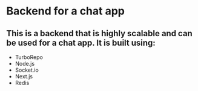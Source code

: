 # Backend for a chat app

## This is a backend that is highly scalable and can be used for a chat app. It is built using:

- TurboRepo
- Node.js
- Socket.io
- Next.js
- Redis

